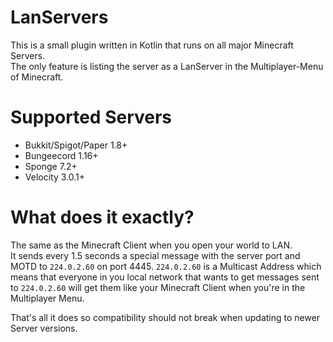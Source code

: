 # LanServers

This is a small plugin written in Kotlin that runs on all major Minecraft Servers.  
The only feature is listing the server as a LanServer in the Multiplayer-Menu of Minecraft.  

# Supported Servers
- Bukkit/Spigot/Paper 1.8+
- Bungeecord 1.16+
- Sponge 7.2+
- Velocity 3.0.1+

# What does it exactly?
The same as the Minecraft Client when you open your world to LAN.  
It sends every 1.5 seconds a special message with the server port and MOTD to `224.0.2.60` on port 4445.
`224.0.2.60` is a Multicast Address which means that everyone in you local network that wants
to get messages sent to `224.0.2.60` will get them like your Minecraft Client when you're in the Multiplayer Menu.

That's all it does so compatibility should not break when updating to newer Server versions.
